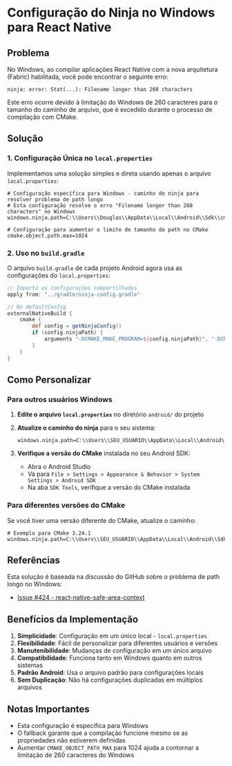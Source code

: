 # Configuração do Ninja no Windows para React Native

## Problema

No Windows, ao compilar aplicações React Native com a nova arquitetura (Fabric) habilitada, você pode encontrar o seguinte erro:

```
ninja: error: Stat(...): Filename longer than 260 characters
```

Este erro ocorre devido à limitação do Windows de 260 caracteres para o tamanho do caminho de arquivo, que é excedido durante o processo de compilação com CMake.

## Solução

### 1. Configuração Única no `local.properties`

Implementamos uma solução simples e direta usando apenas o arquivo `local.properties`:

```properties
# Configuração específica para Windows - caminho do ninja para resolver problema de path longo
# Esta configuração resolve o erro "Filename longer than 260 characters" no Windows
windows.ninja.path=C:\\Users\\Douglas\\AppData\\Local\\Android\\Sdk\\cmake\\3.22.1\\bin\\ninja.exe

# Configuração para aumentar o limite de tamanho do path no CMake
cmake.object.path.max=1024
```

### 2. Uso no `build.gradle`

O arquivo `build.gradle` de cada projeto Android agora usa as configurações do `local.properties`:

```gradle
// Importa as configurações compartilhadas
apply from: "../gradle/ninja-config.gradle"

// No defaultConfig
externalNativeBuild {
    cmake {
        def config = getNinjaConfig()
        if (config.ninjaPath) {
            arguments "-DCMAKE_MAKE_PROGRAM=${config.ninjaPath}", "-DCMAKE_OBJECT_PATH_MAX=${config.objectPathMax}"
        }
    }
}
```

## Como Personalizar

### Para outros usuários Windows

1. **Edite o arquivo `local.properties`** no diretório `android/` do projeto
2. **Atualize o caminho do ninja** para o seu sistema:

    ```properties
    windows.ninja.path=C:\\Users\\SEU_USUARIO\\AppData\\Local\\Android\\Sdk\\cmake\\VERSÃO\\bin\\ninja.exe
    ```

3. **Verifique a versão do CMake** instalada no seu Android SDK:
    - Abra o Android Studio
    - Vá para `File > Settings > Appearance & Behavior > System Settings > Android SDK`
    - Na aba `SDK Tools`, verifique a versão do CMake instalada

### Para diferentes versões do CMake

Se você tiver uma versão diferente do CMake, atualize o caminho:

```properties
# Exemplo para CMake 3.24.1
windows.ninja.path=C:\\Users\\SEU_USUARIO\\AppData\\Local\\Android\\Sdk\\cmake\\3.24.1\\bin\\ninja.exe
```

## Referências

Esta solução é baseada na discussão do GitHub sobre o problema de path longo no Windows:

-   [Issue #424 - react-native-safe-area-context](https://github.com/AppAndFlow/react-native-safe-area-context/issues/424#issuecomment-2454869033)

## Benefícios da Implementação

1. **Simplicidade**: Configuração em um único local - `local.properties`
2. **Flexibilidade**: Fácil de personalizar para diferentes usuários e versões
3. **Manutenibilidade**: Mudanças de configuração em um único arquivo
4. **Compatibilidade**: Funciona tanto em Windows quanto em outros sistemas
5. **Padrão Android**: Usa o arquivo padrão para configurações locais
6. **Sem Duplicação**: Não há configurações duplicadas em múltiplos arquivos

## Notas Importantes

-   Esta configuração é específica para Windows
-   O fallback garante que a compilação funcione mesmo se as propriedades não estiverem definidas
-   Aumentar `CMAKE_OBJECT_PATH_MAX` para 1024 ajuda a contornar a limitação de 260 caracteres do Windows
